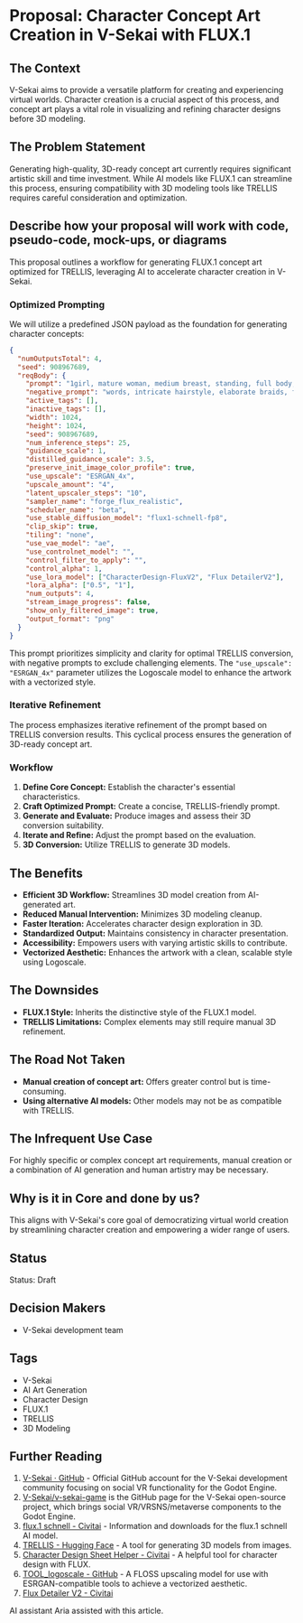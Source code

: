 # Proposal: Character Concept Art Creation in V-Sekai with FLUX.1

## The Context

V-Sekai aims to provide a versatile platform for creating and experiencing virtual worlds. Character creation is a crucial aspect of this process, and concept art plays a vital role in visualizing and refining character designs before 3D modeling.

## The Problem Statement

Generating high-quality, 3D-ready concept art currently requires significant artistic skill and time investment. While AI models like FLUX.1 can streamline this process, ensuring compatibility with 3D modeling tools like TRELLIS requires careful consideration and optimization.

## Describe how your proposal will work with code, pseudo-code, mock-ups, or diagrams

This proposal outlines a workflow for generating FLUX.1 concept art optimized for TRELLIS, leveraging AI to accelerate character creation in V-Sekai.

### Optimized Prompting

We will utilize a predefined JSON payload as the foundation for generating character concepts:

```json
{
  "numOutputsTotal": 4,
  "seed": 908967689,
  "reqBody": {
    "prompt": "1girl, mature woman, medium breast, standing, full body, simple clothing, closed mouth, looking at viewer, white background, hands outstretched, a-pose, simple shoes, flats, loafers, sneakers, short hair, closed mouth",
    "negative_prompt": "words, intricate hairstyle, elaborate braids, flowing hair, hair accessories, jewelry, intricate patterns, excessive details, flowing scarves, complex accessories, dynamic pose, foreshortening, extreme angles, obscured limbs, young, child, teenager, youthful, high heels",
    "active_tags": [],
    "inactive_tags": [],
    "width": 1024,
    "height": 1024,
    "seed": 908967689,
    "num_inference_steps": 25,
    "guidance_scale": 1,
    "distilled_guidance_scale": 3.5,
    "preserve_init_image_color_profile": true,
    "use_upscale": "ESRGAN_4x",
    "upscale_amount": "4",
    "latent_upscaler_steps": "10",
    "sampler_name": "forge_flux_realistic",
    "scheduler_name": "beta",
    "use_stable_diffusion_model": "flux1-schnell-fp8",
    "clip_skip": true,
    "tiling": "none",
    "use_vae_model": "ae",
    "use_controlnet_model": "",
    "control_filter_to_apply": "",
    "control_alpha": 1,
    "use_lora_model": ["CharacterDesign-FluxV2", "Flux DetailerV2"],
    "lora_alpha": ["0.5", "1"],
    "num_outputs": 4,
    "stream_image_progress": false,
    "show_only_filtered_image": true,
    "output_format": "png"
  }
}
```

This prompt prioritizes simplicity and clarity for optimal TRELLIS conversion, with negative prompts to exclude challenging elements. The `"use_upscale": "ESRGAN_4x"` parameter utilizes the Logoscale model to enhance the artwork with a vectorized style.

### Iterative Refinement

The process emphasizes iterative refinement of the prompt based on TRELLIS conversion results. This cyclical process ensures the generation of 3D-ready concept art.

### Workflow

1. **Define Core Concept:** Establish the character's essential characteristics.
2. **Craft Optimized Prompt:** Create a concise, TRELLIS-friendly prompt.
3. **Generate and Evaluate:** Produce images and assess their 3D conversion suitability.
4. **Iterate and Refine:** Adjust the prompt based on the evaluation.
5. **3D Conversion:** Utilize TRELLIS to generate 3D models.

## The Benefits

- **Efficient 3D Workflow:** Streamlines 3D model creation from AI-generated art.
- **Reduced Manual Intervention:** Minimizes 3D modeling cleanup.
- **Faster Iteration:** Accelerates character design exploration in 3D.
- **Standardized Output:** Maintains consistency in character presentation.
- **Accessibility:** Empowers users with varying artistic skills to contribute.
- **Vectorized Aesthetic:** Enhances the artwork with a clean, scalable style using Logoscale.

## The Downsides

- **FLUX.1 Style:** Inherits the distinctive style of the FLUX.1 model.
- **TRELLIS Limitations:** Complex elements may still require manual 3D refinement.

## The Road Not Taken

- **Manual creation of concept art:** Offers greater control but is time-consuming.
- **Using alternative AI models:** Other models may not be as compatible with TRELLIS.

## The Infrequent Use Case

For highly specific or complex concept art requirements, manual creation or a combination of AI generation and human artistry may be necessary.

## Why is it in Core and done by us?

This aligns with V-Sekai's core goal of democratizing virtual world creation by streamlining character creation and empowering a wider range of users.

## Status

Status: Draft

## Decision Makers

- V-Sekai development team

## Tags

- V-Sekai
- AI Art Generation
- Character Design
- FLUX.1
- TRELLIS
- 3D Modeling

## Further Reading

1. [V-Sekai · GitHub](https://github.com/v-sekai) - Official GitHub account for the V-Sekai development community focusing on social VR functionality for the Godot Engine.
2. [V-Sekai/v-sekai-game](https://github.com/v-sekai/v-sekai-game) is the GitHub page for the V-Sekai open-source project, which brings social VR/VRSNS/metaverse components to the Godot Engine.
3. [flux.1 schnell - Civitai](https://civitai.com/models/618692?modelVersionId=699279) - Information and downloads for the flux.1 schnell AI model.
4. [TRELLIS - Hugging Face](https://huggingface.co/spaces/JeffreyXiang/TRELLIS) - A tool for generating 3D models from images.
5. [Character Design Sheet Helper - Civitai](https://civitai.com/models/100435/character-design-sheet-helper-3-perspectivescolor-palette-illustrious-xl-or-flux-or-xl-pony-or-sd-15-by-yeiyeiart) - A helpful tool for character design with FLUX.
6. [TOOL_logoscale - GitHub](https://github.com/V-Sekai-fire/TOOL_logoscale/tree/main?tab=readme-ov-file) - A FLOSS upscaling model for use with ESRGAN-compatible tools to achieve a vectorized aesthetic.
7. [Flux Detailer V2 - Civitai](https://civitai.com/models/685874/detailer-flux)

AI assistant Aria assisted with this article.
